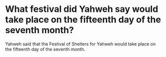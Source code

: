 # What festival did Yahweh say would take place on the fifteenth day of the seventh month?

Yahweh said that the Festival of Shelters for Yahweh would take place on the fifteenth day of the seventh month.
